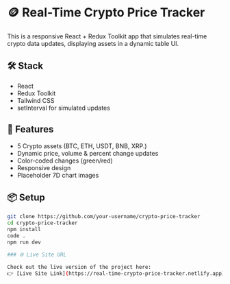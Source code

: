 # 🪙 Real-Time Crypto Price Tracker

This is a responsive React + Redux Toolkit app that simulates real-time crypto data updates, displaying assets in a dynamic table UI.

## 🛠️ Stack
- React
- Redux Toolkit
- Tailwind CSS 
- setInterval for simulated updates

## 🚀 Features
- 5 Crypto assets (BTC, ETH, USDT, BNB, XRP.)
- Dynamic price, volume & percent change updates
- Color-coded changes (green/red)
- Responsive design
- Placeholder 7D chart images

## 📦 Setup

```bash
git clone https://github.com/your-username/crypto-price-tracker
cd crypto-price-tracker
npm install
code .
npm run dev

### 🌐 Live Site URL

Check out the live version of the project here:  
👉 [Live Site Link](https://real-time-crypto-price-tracker.netlify.app)
